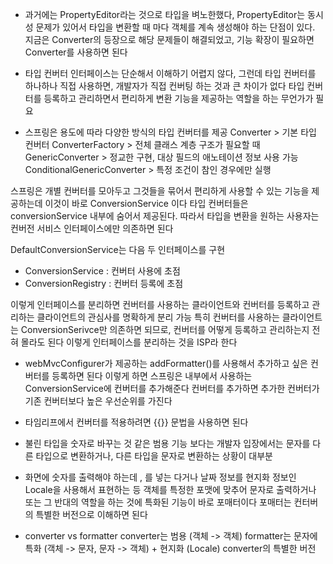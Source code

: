 - 과거에는 PropertyEditor라는 것으로 타입을 벼노한했다, PropertyEditor는 동시성 문제가 있어서 타입을 변환할 때 마다 객체를
계속 생성해야 하는 단점이 있다. 지금은 Converter의 등장으로 해당 문제들이 해결되었고, 기능 확장이 필요하면 Converter를 사용하면 된다

- 타입 컨버터 인터페이스는 단순해서 이해하기 어렵지 않다, 그런데 타입 컨버터를 하나하나 직접 사용하면, 개발자가 직접 컨버팅 하는 것과 큰 차이가 없다
타입 컨버터를 등록하고 관리하면서 편리하게 변환 기능을 제공하는 역할을 하는 무언가가 필요

- 스프링은 용도에 따라 다양한 방식의 타입 컨버터를 제공
Converter > 기본 타입 컨버터
ConverterFactory > 전체 클래스 계층 구조가 필요할 때
GenericConverter > 정교한 구현, 대상 필드의 애노테이션 정보 사용 가능
ConditionalGenericConverter > 특정 조건이 참인 경우에만 실행

스프링은 개별 컨버터를 모아두고 그것들을 묶어서 편리하게 사용할 수 있는 기능을 제공하는데 이것이 바로 ConversionService 이다
타입 컨버터들은 conversionService 내부에 숨어서 제공된다. 따라서 타입을 변환을 원하는 사용자는 컨버전 서비스 인터페이스에만 의존하면 된다

DefaultConversionService는 다음 두 인터페이스를 구현
- ConversionService : 컨버터 사용에 초점
- ConversionRegistry : 컨버터 등록에 초점

이렇게 인터페이스를 분리하면 컨버터를 사용하는 클라이언트와 컨버터를 등록하고 관리하는 클라이언트의 관심사를 명확하게 분리 가능
특히 컨버터를 사용하는 클라이언트는 ConversionSerivce만 의존하면 되므로, 컨버터를 어떻게 등록하고 관리하는지 전혀 몰라도 된다
이렇게 인터페이스를 분리하는 것을 ISP라 한다 

- webMvcConfigurer가 제공하는 addFormatter()를 사용해서 추가하고 싶은 컨버터를 등록하면 된다
이렇게 하면 스프링은 내부에서 사용하는 ConversionService에 컨버터를 추가해준다
컨버터를 추가하면 추가한 컨버터가 기존 컨버터보다 높은 우선순위를 가진다

- 타임리프에서 컨버터를 적용하려면 {{}} 문법을 사용하면 된다

- 불린 타입을 숫자로 바꾸는 것 같은 범용 기능 보다는 개발자 입장에서는 문자를 다른 타입으로 변환하거나, 다른 타입을 문자로 변환하는 상황이 대부분

- 화면에 숫자를 출력해야 하는데 , 를 넣는 다거나 날짜 정보를 현지화 정보인 Locale을 사용해서 표현하는 등 객체를 특정한 포맷에 맞추어
문자로 출력하거나 또는 그 반대의 역할을 하는 것에 특화된 기능이 바로 포매터이다
포매터는 컨터버의 특별한 버전으로 이해하면 된다

- converter vs formatter
converter는 범용 (객체 -> 객체)
formatter는 문자에 특화 (객체 -> 문자, 문자 -> 객체) + 현지화 (Locale)
    converter의 특별한 버전
